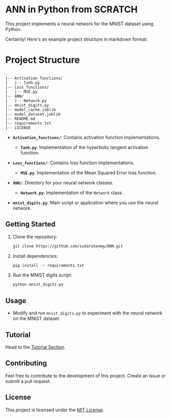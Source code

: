# ANN in Python from SCRATCH

This project implements a neural network for the MNIST dataset using Python.

Certainly! Here's an example project structure in markdown format:

# Project Structure

```plaintext
.
|-- Activation_functions/
|   |-- Tanh.py
|-- Loss_functions/
|   |-- MSE.py
|-- ANN/
|   |-- Network.py
|-- mnist_digits.py
|-- model_cache.joblib
|-- model_dataset.joblib
|-- README.md
|-- requirements.txt
|-- LICENSE
```

- **`Activation_functions/`**: Contains activation function implementations.

  - **`Tanh.py`**: Implementation of the hyperbolic tangent activation function.

- **`Loss_functions/`**: Contains loss function implementations.

  - **`MSE.py`**: Implementation of the Mean Squared Error loss function.

- **`ANN/`**: Directory for your neural network classes.

  - **`Network.py`**: Implementation of the `Network` class.

- **`mnist_digits.py`**: Main script or application where you use the neural network.

## Getting Started

1. Clone the repository:

   ```bash
   git clone https://github.com/sudarshanmg/ANN.git
   ```

2. Install dependencies:

   ```bash
   pip install -r requirements.txt
   ```

3. Run the MNIST digits script:

   ```bash
   python mnist_digits.py
   ```

## Usage

- Modify and run `mnist_digits.py` to experiment with the neural network on the MNIST dataset.

## Tutorial

Head to the [Tutorial Section](TUTORIAL.md).

## Contributing

Feel free to contribute to the development of this project. Create an issue or submit a pull request.

## License

This project is licensed under the [MIT License](LICENSE).
